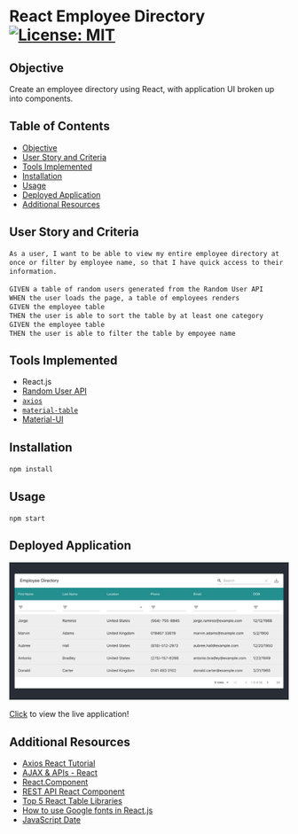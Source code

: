 # React Employee Directory [![License: MIT](https://img.shields.io/badge/License-MIT-yellow.svg)](https://opensource.org/licenses/MIT)

## Objective
Create an employee directory using React, with application UI broken up into components.

## Table of Contents
* [Objective](#objective)
* [User Story and Criteria](#user-story-and-criteria)
* [Tools Implemented](#tools-implemented)
* [Installation](#installation)
* [Usage](#usage)
* [Deployed Application](#deployed-application)
* [Additional Resources](#additional-resources)

## User Story and Criteria

```
As a user, I want to be able to view my entire employee directory at once or filter by employee name, so that I have quick access to their information. 

GIVEN a table of random users generated from the Random User API
WHEN the user loads the page, a table of employees renders
GIVEN the employee table
THEN the user is able to sort the table by at least one category
GIVEN the employee table
THEN the user is able to filter the table by empoyee name
```

## Tools Implemented

* React.js
* [Random User API](https://randomuser.me/)
* [`axios`](https://www.npmjs.com/package/axios)
* [`material-table`](https://material-table.com/#/)
* [Material-UI](https://material-ui.com/)

## Installation

`npm install`

## Usage

`npm start`

## Deployed Application

![Employee Directory Image](assets/react-employee-directory.png)

[Click](https://e-burton.github.io/React-Employee-Directory/) to view the live application!

## Additional Resources

* [Axios React Tutorial](https://rapidapi.com/blog/axios-react-api-tutorial/)
* [AJAX & APIs - React](https://reactjs.org/docs/faq-ajax.html)
* [React.Component](https://reactjs.org/docs/react-component.html#setstate)
* [REST API React Component](https://www.andreasreiterer.at/rest-api-react-component/)
* [Top 5 React Table Libraries](https://blog.bitsrc.io/top-5-react-table-libraries-170505f75da7)
* [How to use Google fonts in React.js](https://stackoverflow.com/questions/40769551/how-to-use-google-fonts-in-react-js)
* [JavaScript Date](https://www.tutorialsteacher.com/javascript/javascript-date)
